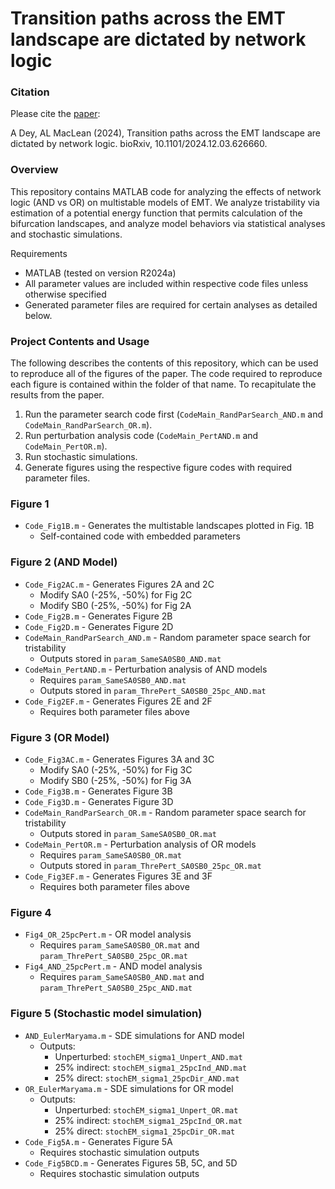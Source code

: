 # Transition paths across the EMT landscape are dictated by network logic

### Citation
Please cite the [paper](https://www.biorxiv.org/content/10.1101/2024.12.03.626660v1): 

A Dey, AL MacLean (2024), Transition paths across the EMT landscape are dictated by network logic. bioRxiv, 10.1101/2024.12.03.626660. 

### Overview 
This repository contains MATLAB code for analyzing the effects of network logic (AND vs OR) on multistable models of EMT. We analyze tristability via estimation of a potential energy function that permits calculation of the bifurcation landscapes, and analyze model behaviors via statistical analyses and  stochastic simulations. 

Requirements
- MATLAB (tested on version R2024a)  
- All parameter values are included within respective code files unless otherwise specified
- Generated parameter files are required for certain analyses as detailed below.

### Project Contents and Usage 
The following describes the contents of this repository, which can be used to reproduce all of the figures of the paper. The code required to reproduce each figure is contained within the folder of that name. To recapitulate the results from the paper. 

1. Run the parameter search code first (`CodeMain_RandParSearch_AND.m` and `CodeMain_RandParSearch_OR.m`).
2. Run perturbation analysis code (`CodeMain_PertAND.m` and `CodeMain_PertOR.m`).
3. Run stochastic simulations.
4. Generate figures using the respective figure codes with required parameter files.


### Figure 1
- `Code_Fig1B.m` - Generates the multistable landscapes plotted in Fig. 1B
  - Self-contained code with embedded parameters

### Figure 2 (AND Model)
- `Code_Fig2AC.m` - Generates Figures 2A and 2C
  - Modify SA0 (-25%, -50%) for Fig 2C
  - Modify SB0 (-25%, -50%) for Fig 2A
- `Code_Fig2B.m` - Generates Figure 2B
- `Code_Fig2D.m` - Generates Figure 2D
- `CodeMain_RandParSearch_AND.m` - Random parameter space search for tristability
  - Outputs stored in `param_SameSA0SB0_AND.mat`
- `CodeMain_PertAND.m` - Perturbation analysis of AND models
  - Requires `param_SameSA0SB0_AND.mat`
  - Outputs stored in `param_ThrePert_SA0SB0_25pc_AND.mat`
- `Code_Fig2EF.m` - Generates Figures 2E and 2F
  - Requires both parameter files above

### Figure 3 (OR Model)
- `Code_Fig3AC.m` - Generates Figures 3A and 3C
  - Modify SA0 (-25%, -50%) for Fig 3C
  - Modify SB0 (-25%, -50%) for Fig 3A
- `Code_Fig3B.m` - Generates Figure 3B
- `Code_Fig3D.m` - Generates Figure 3D
- `CodeMain_RandParSearch_OR.m` - Random parameter space search for tristability
  - Outputs stored in `param_SameSA0SB0_OR.mat`
- `CodeMain_PertOR.m` - Perturbation analysis of OR models
  - Requires `param_SameSA0SB0_OR.mat`
  - Outputs stored in `param_ThrePert_SA0SB0_25pc_OR.mat`
- `Code_Fig3EF.m` - Generates Figures 3E and 3F
  - Requires both parameter files above

### Figure 4
- `Fig4_OR_25pcPert.m` - OR model analysis
  - Requires `param_SameSA0SB0_OR.mat` and `param_ThrePert_SA0SB0_25pc_OR.mat`
- `Fig4_AND_25pcPert.m` - AND model analysis
  - Requires `param_SameSA0SB0_AND.mat` and `param_ThrePert_SA0SB0_25pc_AND.mat`

### Figure 5 (Stochastic model simulation)
- `AND_EulerMaryama.m` - SDE simulations for AND model
  - Outputs:
    - Unperturbed: `stochEM_sigma1_Unpert_AND.mat`
    - 25% indirect: `stochEM_sigma1_25pcInd_AND.mat`
    - 25% direct: `stochEM_sigma1_25pcDir_AND.mat`
- `OR_EulerMaryama.m` - SDE simulations for OR model
  - Outputs:
    - Unperturbed: `stochEM_sigma1_Unpert_OR.mat`
    - 25% indirect: `stochEM_sigma1_25pcInd_OR.mat`
    - 25% direct: `stochEM_sigma1_25pcDir_OR.mat`
- `Code_Fig5A.m` - Generates Figure 5A
  - Requires stochastic simulation outputs
- `Code_Fig5BCD.m` - Generates Figures 5B, 5C, and 5D
  - Requires stochastic simulation outputs

